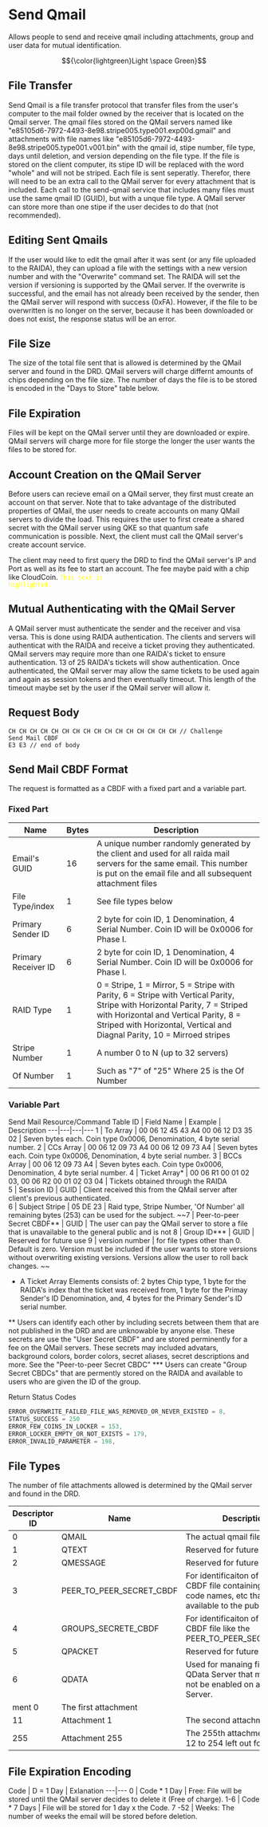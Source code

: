 # Send Qmail
Allows people to send and receive qmail including attachments, group and user data for mutual identification.



$${\color{lightgreen}Light \space Green}$$

## File Transfer
Send Qmail is a file transfer protocol that transfer files from the user's computer to the mail folder owned by the receiver that is located on the Qmail server. 
The qmail files stored on the QMail servers named like "e85105d6-7972-4493-8e98.stripe005.type001.exp00d.gmail" and attachments with file names like "e85105d6-7972-4493-8e98.stripe005.type001.v001.bin" with the qmail id, stipe number, file type, days until deletion, and version depending on the file type.
If the file is stored on the client computer, its stipe ID will be replaced with the word "whole" and will not be striped.
Each file is sent seperatly. Therefor, there will need to be an extra call to the QMail server for every attachment that is included. 
Each call to the send-qmail service that includes many files must use the same qmail ID (GUID), but with a unque file type. A QMail server can store more than one stipe if the user decides to do that (not recommended).

## Editing Sent Qmails
If the user would like to edit the qmail after it was sent (or any file uploaded to the RAIDA), they can upload a file with the settings with a new version number and with the "Overwrite" command set. The RAIDA will set the version if versioning is supported by the QMail server. 
If the overwrite is successful, and the email has not already been received by the sender, then the QMail server will respond with success (0xFA). However, if the file to be overwritten is no longer on the server, because it has been downloaded or does not exist, the response status will be an error. 

## File Size
The size of the total file sent that is allowed is determined by the QMail server and found in the DRD. QMail servers will charge differnt amounts of chips depending on the file size. The number of days the file is to be stored is encoded in the "Days to Store" table below. 

## File Expiration
Files will be kept on the QMail server until they are downloaded or expire. QMail servers will charge more for file storge the longer the user wants the files to be stored for. 

## Account Creation on the QMail Server
Before users can recieve email on a QMail server, they first must create an account on that server. Note that to take advantage of the distributed properties of QMail, the user needs to create accounts on many QMail servers to divide the load. This requires the user to first create a shared secret with the QMail server using QKE so that quantum safe communication is possible. Next, the client must call the QMail server's create account service. 

The client may need to first query the DRD to find the QMail server's IP and Port as well as its fee to start an 
account. The fee maybe paid with a chip like CloudCoin.
    <code style="color : yellow;">This text is highlighted.</code>
## Mutual Authenticating with the QMail Server
A QMail server must authenticate the sender and the receiver and visa versa. This is done using RAIDA authentication. The clients
and servers will authenticat with the RAIDA and receive a ticket proving they authenticated. QMail servers may require more than
one RAIDA's ticket to ensure authentication. 13 of 25 RAIDA's tickets will show authentication. Once authenticated, the QMail server
may allow the same tickets to be used again and again as session tokens and then eventually timeout. This length of the timeout maybe 
set by the user if the QMail server will allow it. 

## Request Body
```
CH CH CH CH CH CH CH CH CH CH CH CH CH CH CH CH // Challenge
Send Mail CBDF
E3 E3 // end of body
```

## Send Mail CBDF Format
The request is formatted as a CBDF with a fixed part and a variable part. 

### Fixed Part
Name | Bytes | Description
---|---|---
Email's GUID | 16 | A unique number randomly generated by the client and used for all raida mail servers for the same email. This number is put on the email file and all subsequent attachment files
File Type/index | 1 | See file types below
Primary Sender ID | 6 | 2 byte for coin ID, 1 Denomination, 4 Serial Number. Coin ID will be 0x0006 for Phase I. 
Primary Receiver ID | 6 | 2 byte for coin ID, 1 Denomination, 4 Serial Number. Coin ID will be 0x0006 for Phase I. 
RAID Type | 1 | 0 = Stripe, 1 = Mirror, 5 = Stripe with Parity, 6 = Stripe with Vertical Parity, Stripe with Horizontal Parity, 7 = Striped with Horizontal and Vertical Parity, 8 = Striped with Horizontal, Vertical and Diagnal Parity, 10 = Mirroed stripes
Stripe Number | 1 | A number 0 to N (up to 32 servers)
Of Number |1 | Such as "7" of "25" Where 25 is the Of Number

### Variable Part
Send Mail Resource/Command Table
ID | Field Name | Example | Description
---|---|---|---
1 | To Array | 00 06 12 45 43 A4 00 06 12 D3 35 02 | Seven bytes each. Coin type 0x0006, Denomination, 4 byte serial number. 
2 | CCs Array | 00 06 12 09 73 A4 00 06 12 09 73 A4  | Seven bytes each. Coin type 0x0006, Denomination, 4 byte serial number. 
3 | BCCs Array | 00 06 12 09 73 A4  | Seven bytes each. Coin type 0x0006, Denomination, 4 byte serial number. 
4 | Ticket Array* | 00 06 R1 00 01 02 03, 00 06 R2 00 01 02 03 04 | Tickets obtained through the RAIDA  
5 | Session ID | GUID | Client received this from the QMail server after client's previous authenticated.  
6 | Subject Stripe | 05 DE 23 | Raid type, Stripe Number, 'Of Number' all remaining bytes (253) can be used for the subject. 
~~7 | Peer-to-peer Secret CBDF** | GUID | The user can pay the QMail server to store a file that is unavailable to the general public and is not 
8 | Group ID*** | GUID | Reserved for future use
9 | version number | for file types other than 0. Default is zero. Version must be included if the user wants to store versions without overwriting existing versions. Versions allow the user to roll back changes. 
~~
<!--
6 | Shuffle Table Shard 1 | A square of the Of Number. If there are 16 servers, the shuffle table will be 16 x 16 or 256 bytes. This is the first 8 rows.  The numbers in each cell will be represented by five bits. See table below. | PHASE II
7 | Shuffle Table Shard 2 | Like above. This is the Second 8 rows. | PHASE II
8 | Shuffle Table Shard 3 | Like above. This is the Second 8 rows. | PHASE II
-->
* A Ticket Array Elements consists of: 2 bytes Chip type, 1 byte for the RAIDA's index that the ticket was received from, 1 byte for the Primay Sender's ID Denomination, and, 4 bytes for the Primary Sender's ID serial number.

** Users can identify each other by including secrets between them that are not published in the DRD and are unknowable by anyone else. These secrets are use the "User Secret CBDF" and are stored perminently for a fee on the QMail servers. These secrets may included advatars, background colors, border colors, secret aliases, secret descriptions and more. See the "Peer-to-peer Secret CBDC" 
*** Users can create "Group Secret CBDCs" that are permently stored on the RAIDA and available to users who are given the ID of the group. 

Return Status Codes
```C
ERROR_OVERWRITE_FAILED_FILE_WAS_REMOVED_OR_NEVER_EXISTED = 8,
STATUS_SUCCESS = 250
ERROR_FEW_COINS_IN_LOCKER = 153,
ERROR_LOCKER_EMPTY_OR_NOT_EXISTS = 179,
ERROR_INVALID_PARAMETER = 198,
```

## File Types
The number of file attachments allowed is determined by the QMail server and found in the DRD.

Descriptor ID | Name | Description
---|---|---
0 | QMAIL | The actual qmail file
1 | QTEXT | Reserved for future use
2 | QMESSAGE | Reserved for future use
3 | PEER_TO_PEER_SECRET_CBDF | For identificaiton of users, a CBDF file containing avatars, code names, etc that are not available to the public. 
4 | GROUPS_SECRETE_CBDF | For identificaiton of groups, a CBDF file like the PEER_TO_PEER_SECRET_CBDF.  
5 | QPACKET | Reserved for future use
6 | QDATA | Used for manaing files on a QData Server that may or may not be enabled on a QMail Server. 
ment 0 | The first attachment
11 | Attachment 1 | The second attachment
255 | Attachment 255 | The 255th attachment // IDs 12 to 254 left out for brevity

## File Expiration Encoding
Code | D = 1 Day | Exlanation
---|---
0 | Code * 1 Day | Free: File will be stored until the QMail server decides to delete it (Free of charge). 
1-6 | Code * 7 Days | File will be stored for 1 day x the Code.
7 -52 | Weeks: The number of weeks the email will be stored before deletion. 



